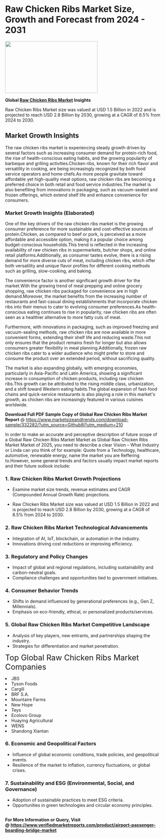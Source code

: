 <H1>Raw Chicken Ribs Market Size, Growth and Forecast from 2024 - 2031</H1><img class="aligncenter size-medium wp-image-584254" src="https://thirdeyenews.in/wp-content/uploads/2024/09/Global-Market-Research-300x168.jpeg" alt="" width="300" height="168" /><p><strong>Global&nbsp;<a href="https://www.marketsizeandtrends.com/download-sample/332282/?utm_source=Github8j?utm_medium=210">Raw Chicken Ribs Market</a> Insights</strong></p><p>Raw Chicken Ribs Market size was valued at USD 1.5 Billion in 2022 and is projected to reach USD 2.8 Billion by 2030, growing at a CAGR of 8.5% from 2024 to 2030.</p><p><h2>Market Growth Insights</h2> <p>The raw chicken ribs market is experiencing steady growth driven by several factors such as increasing consumer demand for protein-rich food, the rise of health-conscious eating habits, and the growing popularity of barbeque and grilling activities.Chicken ribs, known for their rich flavor and versatility in cooking, are being increasingly recognized by both food service operators and home chefs.As more people gravitate toward affordable yet high-quality meat options, raw chicken ribs are becoming a preferred choice in both retail and food service industries.The market is also benefiting from innovations in packaging, such as vacuum-sealed and frozen offerings, which extend shelf life and enhance convenience for consumers.</p> <h3>Market Growth Insights (Elaborated)</h3> <p>One of the key drivers of the raw chicken ribs market is the growing consumer preference for more sustainable and cost-effective sources of protein.Chicken, as compared to beef or pork, is perceived as a more affordable and accessible option, making it a popular choice among budget-conscious households.This trend is reflected in the increasing availability of raw chicken ribs in supermarkets, butcher shops, and online retail platforms.Additionally, as consumer tastes evolve, there is a rising demand for more diverse cuts of meat, including chicken ribs, which offer both versatility and unique flavor profiles for different cooking methods such as grilling, slow-cooking, and baking.</p> <p>The convenience factor is another significant growth driver for the market.With the growing trend of meal prepping and online grocery shopping, raw chicken ribs packaged for convenience are in high demand.Moreover, the market benefits from the increasing number of restaurants and fast-casual dining establishments that incorporate chicken ribs into their menus to cater to evolving consumer preferences.As health-conscious eating continues to rise in popularity, raw chicken ribs are often seen as a healthier alternative to more fatty cuts of meat.</p> <p>Furthermore, with innovations in packaging, such as improved freezing and vacuum-sealing methods, raw chicken ribs are now available in more convenient forms, extending their shelf life and reducing waste.This not only ensures that the product remains fresh for longer but also allows consumers greater flexibility in meal planning.Additionally, frozen raw chicken ribs cater to a wider audience who might prefer to store and consume the product over an extended period, without sacrificing quality.</p> <p>The market is also expanding globally, with emerging economies, particularly in Asia-Pacific and Latin America, showing a significant increase in consumption of chicken products, including raw chicken ribs.This growth can be attributed to the rising middle class, urbanization, and a shift toward Western eating habits.The global expansion of fast-food chains and quick-service restaurants is also playing a role in this market's growth, as chicken ribs are increasingly featured in various cuisines worldwide.</p> <p><span class=""><strong>Download Full PDF Sample Copy of Global Raw Chicken Ribs Market Report</strong> @ <a href="https://www.marketsizeandtrends.com/download-sample/332282/?utm_source=Github8j?utm_medium=210" target="_blank">https://www.marketsizeandtrends.com/download-sample/332282/?utm_source=Github8j?utm_medium=210</a></span></p><p>In order to make an accurate and perceptive description of future scope of a Global&nbsp;Raw Chicken Ribs Market Market as Global&nbsp;Raw Chicken Ribs Market Market of 2025, you need to describe a clear Vision &ndash; What Industry or Linda can you think of for example: Quote from a Technology, healthcare, automotive, renewable energy, name the market you are Reffering to.However, some general trends and factors usually impact market reports and their future outlook include:</p><h3>1.&nbsp;<strong>Raw Chicken Ribs Market Growth Projections</strong></h3><ul><li>Examine market size trends, revenue estimates and CAGR (Compounded Annual Growth Rate) projections.</li><li><p>Raw Chicken Ribs Market size was valued at USD 1.5 Billion in 2022 and is projected to reach USD 2.8 Billion by 2030, growing at a CAGR of 8.5% from 2024 to 2030.</p></li></ul><h3>2.&nbsp;<strong>Raw Chicken Ribs Market Technological Advancements</strong></h3><ul><li>Integration of AI, IoT, blockchain, or automation in the industry.</li><li>Innovations driving cost reductions or improving efficiency.</li></ul><h3>3.&nbsp;<strong>Regulatory and Policy Changes</strong></h3><ul><li>Impact of global and regional regulations, including sustainability and carbon-neutral goals.</li><li>Compliance challenges and opportunities tied to government initiatives.</li></ul><h3>4.&nbsp;<strong>Consumer Behavior Trends</strong></h3><ul><li>Shifts in demand influenced by generational preferences (e.g., Gen Z, Millennials).</li><li>Emphasis on eco-friendly, ethical, or personalized products/services.</li></ul><h3>5.&nbsp;<strong>Global Raw Chicken Ribs Market Competitive Landscape</strong></h3><ul><li>Analysis of key players, new entrants, and partnerships shaping the industry.</li><li>Strategies for differentiation and market penetration.</li></ul><p data-pm-slice="1 1 []"><span style="color: inherit; font-family: inherit; font-size: 25px;">Top Global Raw Chicken Ribs Market Companies</span></p><div class="" data-test-id=""><p><li>JBS</li><li> Tyson Foods</li><li> Cargill</li><li> BRF S.A.</li><li> Mountaire Farms</li><li> New Hope</li><li> Teys</li><li> Ecolovo Group</li><li> Huaying Agricultural</li><li> WENS</li><li> Shandong Xiantan</li></p></div><h3>6.&nbsp;<strong>Economic and Geopolitical Factors</strong></h3><ul><li>Influence of global economic conditions, trade policies, and geopolitical events.</li><li>Resilience of the market to inflation, currency fluctuations, or global crises.</li></ul><h3>7.&nbsp;<strong>Sustainability and ESG (Environmental, Social, and Governance)</strong></h3><ul><li>Adoption of sustainable practices to meet ESG criteria.</li><li>Opportunities in green technologies and circular economy principles.</li></ul><h2><strong style="font-size: 14px;">For More Information or Query, Visit @&nbsp;</strong><a style="background-color: #ffffff; font-size: 14px;" href="https://www.marketsizeandtrends.com/report/raw-chicken-ribs-market/" target="_blank">https://www.verifiedmarketreports.com/product/airport-passenger-boarding-bridge-market</a></h2>